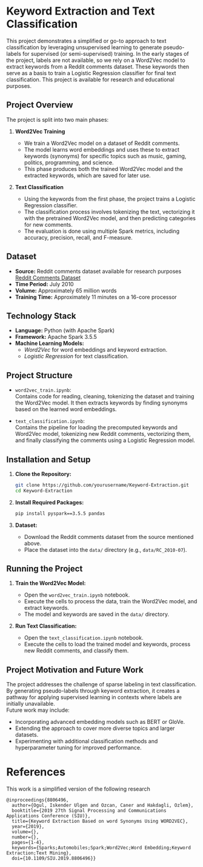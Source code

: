 # Keyword Extraction and Text Classification

This project demonstrates a simplified or go-to approach to text classification by leveraging unsupervised learning to generate pseudo-labels for supervised (or semi-supervised) training. In the early stages of the project, labels are not available, so we rely on a Word2Vec model to extract keywords from a Reddit comments dataset. These keywords then serve as a basis to train a Logistic Regression classifier for final text classification. This project is available for research and educational purposes.

## Project Overview

The project is split into two main phases:

1. **Word2Vec Training**
   - We train a Word2Vec model on a dataset of Reddit comments.
   - The model learns word embeddings and uses these to extract keywords (synonyms) for specific topics such as music, gaming, politics, programming, and science.
   - This phase produces both the trained Word2Vec model and the extracted keywords, which are saved for later use.

2. **Text Classification**
   - Using the keywords from the first phase, the project trains a Logistic Regression classifier.
   - The classification process involves tokenizing the text, vectorizing it with the pretrained Word2Vec model, and then predicting categories for new comments.
   - The evaluation is done using multiple Spark metrics, including accuracy, precision, recall, and F-measure.

## Dataset

- **Source:** Reddit comments dataset available for research purposes  
  [Reddit Comments Dataset](https://www.reddit.com/r/datasets/comments/3bxlg7/i_have_every_publicly_available_reddit_comment/?rdt=64383)
- **Time Period:** July 2010
- **Volume:** Approximately 65 million words
- **Training Time:** Approximately 11 minutes on a 16-core processor

## Technology Stack

- **Language:** Python (with Apache Spark)
- **Framework:** Apache Spark 3.5.5
- **Machine Learning Models:**
  - *Word2Vec* for word embeddings and keyword extraction.
  - *Logistic Regression* for text classification.

## Project Structure

- `word2vec_train.ipynb`:  
  Contains code for reading, cleaning, tokenizing the dataset and training the Word2Vec model. It then extracts keywords by finding synonyms based on the learned word embeddings.
  
- `text_classification.ipynb`:  
  Contains the pipeline for loading the precomputed keywords and Word2Vec model, tokenizing new Reddit comments, vectorizing them, and finally classifying the comments using a Logistic Regression model.

## Installation and Setup

1. **Clone the Repository:**

   ```bash
   git clone https://github.com/yourusername/Keyword-Extraction.git
   cd Keyword-Extraction
   ```

2. **Install Required Packages:**

   ```bash
   pip install pyspark==3.5.5 pandas
   ```

3. **Dataset:**

   - Download the Reddit comments dataset from the source mentioned above.
   - Place the dataset into the `data/` directory (e.g., `data/RC_2010-07`).

## Running the Project

1. **Train the Word2Vec Model:**

   - Open the `word2vec_train.ipynb` notebook.
   - Execute the cells to process the data, train the Word2Vec model, and extract keywords.
   - The model and keywords are saved in the `data/` directory.

2. **Run Text Classification:**

   - Open the `text_classification.ipynb` notebook.
   - Execute the cells to load the trained model and keywords, process new Reddit comments, and classify them.

## Project Motivation and Future Work

The project addresses the challenge of sparse labeling in text classification. By generating pseudo-labels through keyword extraction, it creates a pathway for applying supervised learning in contexts where labels are initially unavailable.  
Future work may include:
- Incorporating advanced embedding models such as BERT or GloVe.
- Extending the approach to cover more diverse topics and larger datasets.
- Experimenting with additional classification methods and hyperparameter tuning for improved performance.

# References

This work is a simplified version of the following research

```
@inproceedings{8806496,
  author={Ogul, Iskender Ulgen and Ozcan, Caner and Hakdagli, Ozlem},
  booktitle={2019 27th Signal Processing and Communications Applications Conference (SIU)}, 
  title={Keyword Extraction Based on word Synonyms Using WORD2VEC}, 
  year={2019},
  volume={},
  number={},
  pages={1-4},
  keywords={Sparks;Automobiles;Spark;Word2Vec;Word Embedding;Keyword Extraction;Text Mining},
  doi={10.1109/SIU.2019.8806496}}
```
